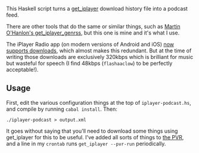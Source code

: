 This Haskell script turns a [get_iplayer][gi] download history file into a podcast feed.

There are other tools that do the same or similar things, such as [Martin O'Hanlon's get_iplayer_genrss][martin],
but this one is mine and it's what I use.

The iPlayer Radio app (on modern versions of Android and iOS) [now supports downloads][app],
which almost makes this redundant.
But at the time of writing those downloads are exclusively 320kbps
which is brilliant for music but wasteful for speech (I find 48kbps (`flashaaclow`) to be perfectly acceptable!).

## Usage

First, edit the various configuration things at the top of `iplayer-podcast.hs`, and compile by running `cabal install`.
Then:

    ./iplayer-podcast > output.xml

It goes without saying that you'll need to download some things using get_iplayer for this to be useful.
I've added all sorts of things to [the PVR][pvr], and a line in my `crontab` runs `get_iplayer --pvr-run` periodically.

[gi]: http://squarepenguin.co.uk/
[martin]: https://github.com/martinohanlon/get_iplayer_genrss
[app]: http://www.bbc.co.uk/blogs/internet/entries/4eba16ca-f1e8-4744-a305-7a31b3804535
[pvr]: https://squarepenguin.co.uk/wiki/documentation/#pvr-usage
